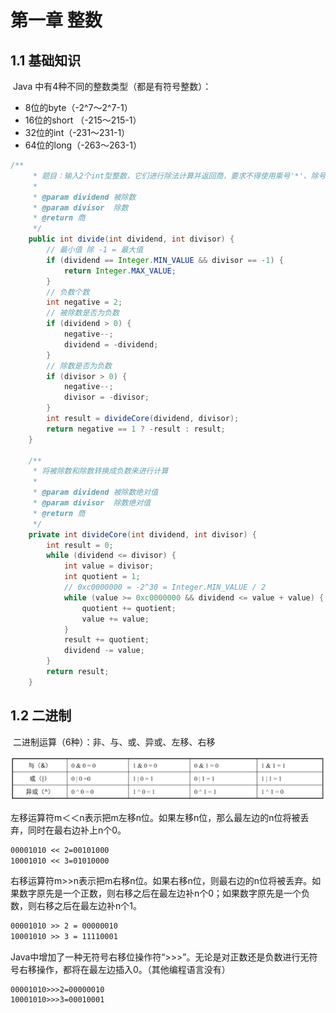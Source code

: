 # 第一章 整数

## 1.1 基础知识

​	Java 中有4种不同的整数类型（都是有符号整数）：

- 8位的byte（-2^7～2^7-1）
- 16位的short （-215～215-1）
- 32位的int（-231～231-1）
- 64位的long（-263～263-1）

```java
/**
     * 题目：输入2个int型整数，它们进行除法计算并返回商，要求不得使用乘号'*'、除号'/'及求余符号'%'。当发生溢出时，返回最大的整数值。假设除数不为0。例如，输入15和2，输出15/2的结果，即7。
     *
     * @param dividend 被除数
     * @param divisor  除数
     * @return 商
     */
    public int divide(int dividend, int divisor) {
        // 最小值 除 -1 = 最大值
        if (dividend == Integer.MIN_VALUE && divisor == -1) {
            return Integer.MAX_VALUE;
        }
        // 负数个数
        int negative = 2;
        // 被除数是否为负数
        if (dividend > 0) {
            negative--;
            dividend = -dividend;
        }
        // 除数是否为负数
        if (divisor > 0) {
            negative--;
            divisor = -divisor;
        }
        int result = divideCore(dividend, divisor);
        return negative == 1 ? -result : result;
    }

    /**
     * 将被除数和除数转换成负数来进行计算
     *
     * @param dividend 被除数绝对值
     * @param divisor  除数绝对值
     * @return 商
     */
    private int divideCore(int dividend, int divisor) {
        int result = 0;
        while (dividend <= divisor) {
            int value = divisor;
            int quotient = 1;
          	// 0xc0000000 = -2^30 = Integer.MIN_VALUE / 2
            while (value >= 0xc0000000 && dividend <= value + value) {
                quotient += quotient;
                value += value;
            }
            result += quotient;
            dividend -= value;
        }
        return result;
    }
```

## 1.2 二进制

​	二进制运算（6种）：非、与、或、异或、左移、右移

![image-20210824080008689](../imges/image-20210824080008689.png)

​	左移运算符m＜＜n表示把m左移n位。如果左移n位，那么最左边的n位将被丢弃，同时在最右边补上n个0。

```tex
00001010 << 2=00101000
10001010 << 3=01010000
```

​	右移运算符m>>n表示把m右移n位。如果右移n位，则最右边的n位将被丢弃。如果数字原先是一个正数，则右移之后在最左边补n个0；如果数字原先是一个负数，则右移之后在最左边补n个1。

```tex
00001010 >> 2 = 00000010
10001010 >> 3 = 11110001
```

​	Java中增加了一种无符号右移位操作符“>>>”。无论是对正数还是负数进行无符号右移操作，都将在最左边插入0。（其他编程语言没有）

```
00001010>>>2=00000010
10001010>>>3=00010001
```

